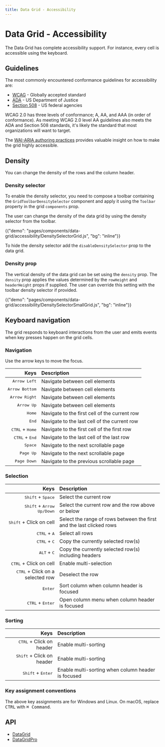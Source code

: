 ```yaml
---
title: Data Grid - Accessibility
---
```


# Data Grid - Accessibility

<p class="description">The Data Grid has complete accessibility support. For instance, every cell is accessible using the keyboard.</p>

## Guidelines

The most commonly encountered conformance guidelines for accessibility are:

- [WCAG](https://www.w3.org/WAI/standards-guidelines/wcag/) - Globally accepted standard
- [ADA](https://www.ada.gov/) - US Department of Justice
- [Section 508](https://www.section508.gov/) - US federal agencies

WCAG 2.0 has three levels of conformance; A, AA, and AAA (in order of conformance).
As meeting WCAG 2.0 level AA guidelines also meets the ADA and Section 508 standards, it's likely the standard that most organizations will want to target.

The [WAI-ARIA authoring practices](https://www.w3.org/TR/wai-aria-practices/#grid) provides valuable insight on how to make the grid highly accessible.

## Density

You can change the density of the rows and the column header.

### Density selector

To enable the density selector, you need to compose a toolbar containing the `GridToolbarDensitySelector` component and apply it using the `Toolbar` property in the grid `components` prop.

The user can change the density of the data grid by using the density selector from the toolbar.

{{"demo": "pages/components/data-grid/accessibility/DensitySelectorGrid.js", "bg": "inline"}}

To hide the density selector add the `disableDensitySelector` prop to the data grid.

### Density prop

The vertical density of the data grid can be set using the `density` prop.
The `density` prop applies the values determined by the `rowHeight` and `headerHeight` props if supplied.
The user can override this setting with the toolbar density selector if provided.

{{"demo": "pages/components/data-grid/accessibility/DensitySelectorSmallGrid.js", "bg": "inline"}}

## Keyboard navigation

The grid responds to keyboard interactions from the user and emits events when key presses happen on the grid cells.

### Navigation

Use the arrow keys to move the focus.

|                                                      Keys | Description                                   |
| --------------------------------------------------------: | :-------------------------------------------- |
|                         <kbd class="key">Arrow Left</kbd> | Navigate between cell elements                |
|                       <kbd class="key">Arrow Bottom</kbd> | Navigate between cell elements                |
|                        <kbd class="key">Arrow Right</kbd> | Navigate between cell elements                |
|                           <kbd class="key">Arrow Up</kbd> | Navigate between cell elements                |
|                               <kbd class="key">Home</kbd> | Navigate to the first cell of the current row |
|                                <kbd class="key">End</kbd> | Navigate to the last cell of the current row  |
| <kbd class="key">CTRL</kbd> + <kbd class="key">Home</kbd> | Navigate to the first cell of the first row   |
|  <kbd class="key">CTRL</kbd> + <kbd class="key">End</kbd> | Navigate to the last cell of the last row     |
|                              <kbd class="key">Space</kbd> | Navigate to the next scrollable page          |
|                            <kbd class="key">Page Up</kbd> | Navigate to the next scrollable page          |
|                          <kbd class="key">Page Down</kbd> | Navigate to the previous scrollable page      |

### Selection

|                                                                Keys | Description                                                          |
| ------------------------------------------------------------------: | :------------------------------------------------------------------- |
|         <kbd class="key">Shift</kbd> + <kbd class="key">Space</kbd> | Select the current row                                               |
| <kbd class="key">Shift</kbd> + <kbd class="key">Arrow Up/Down</kbd> | Select the current row and the row above or below                    |
|                        <kbd class="key">Shift</kbd> + Click on cell | Select the range of rows between the first and the last clicked rows |
|              <kbd class="key">CTRL</kbd> + <kbd class="key">A</kbd> | Select all rows                                                      |
|              <kbd class="key">CTRL</kbd> + <kbd class="key">C</kbd> | Copy the currently selected row(s)                                   |
|               <kbd class="key">ALT</kbd> + <kbd class="key">C</kbd> | Copy the currently selected row(s) including headers                 |
|                         <kbd class="key">CTRL</kbd> + Click on cell | Enable multi-selection                                               |
|               <kbd class="key">CTRL</kbd> + Click on a selected row | Deselect the row                                                     |
|                                        <kbd class="key">Enter</kbd> | Sort column when column header is focused                            |
|          <kbd class="key">CTRL</kbd> + <kbd class="key">Enter</kbd> | Open column menu when column header is focused                       |

### Sorting

|                                                        Keys | Description                                        |
| ----------------------------------------------------------: | :------------------------------------------------- |
|               <kbd class="key">CTRL</kbd> + Click on header | Enable multi-sorting                               |
|              <kbd class="key">Shift</kbd> + Click on header | Enable multi-sorting                               |
| <kbd class="key">Shift</kbd> + <kbd class="key">Enter</kbd> | Enable multi-sorting when column header is focused |

### Key assignment conventions

The above key assignments are for Windows and Linux.
On macOS, replace <kbd class="key">CTRL</kbd> with <kbd class="key">⌘ Command</kbd>.

## API

- [DataGrid](/api/data-grid/data-grid/)
- [DataGridPro](/api/data-grid/data-grid-pro/)
